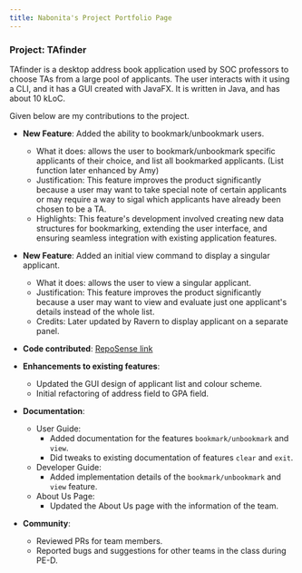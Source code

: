 ```yaml
---
title: Nabonita's Project Portfolio Page
---
```


### Project: TAfinder

TAfinder is a desktop address book application used by SOC professors to choose TAs from a large pool of applicants. The user interacts with it using a CLI, and it has a GUI created with JavaFX. It is written in Java, and has about 10 kLoC.

Given below are my contributions to the project.

* **New Feature**: Added the ability to bookmark/unbookmark users.
    * What it does: allows the user to bookmark/unbookmark specific applicants of their choice, and list all bookmarked applicants. (List function later enhanced by Amy)
    * Justification: This feature improves the product significantly because a user may want to take special note of certain applicants or may require a way to sigal which applicants have already been chosen to be a TA.
    * Highlights: This feature's development involved creating new data structures for bookmarking, extending the user interface, and ensuring seamless integration with existing application features.


* **New Feature**: Added an initial view command to display a singular applicant.
    * What it does: allows the user to view a singular applicant.
    * Justification: This feature improves the product significantly because a user may want to view and evaluate just one applicant's details instead of the whole list.
    * Credits: Later updated by Ravern to display applicant on a separate panel.

* **Code contributed**: [RepoSense link](https://nus-cs2103-ay2324s1.github.io/tp-dashboard/?search=nabonitasen&breakdown=true)

* **Enhancements to existing features**:
    * Updated the GUI design of applicant list and colour scheme.
    * Initial refactoring of address field to GPA field.

* **Documentation**:
    * User Guide:
        * Added documentation for the features `bookmark/unbookmark` and `view`.
        * Did tweaks to existing documentation of features `clear` and `exit`.
    * Developer Guide:
        * Added implementation details of the `bookmark/unbookmark` and `view` feature.
    * About Us Page:
        * Updated the About Us page with the information of the team.

* **Community**:
    * Reviewed PRs for team members.
    * Reported bugs and suggestions for other teams in the class during PE-D.

